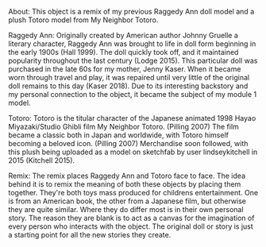About:
This object is a remix of my previous Raggedy Ann doll model and a plush Totoro model from My Neighbor Totoro.

Raggedy Ann:
Originally created by American author Johnny Gruelle a literary character, Raggedy Ann was brought to life in doll form beginning in the early 1900s (Hall 1999). The doll quickly took off, and it maintained popularity throughout the last century (Lodge 2015). This particular doll was purchased in the late 60s for my mother, Jenny Kaser.  When it became worn through travel and play, it was repaired until very little of the original doll remains to this day  (Kaser 2018). Due to its interesting backstory and my personal connection to the object, it became the subject of my module 1 model.

Totoro:
Totoro is the titular character of the Japanese animated 1998 Hayao Miyazaki/Studio Ghibli film My Neighbor Totoro. (Pilling 2007) The film became a classic both in Japan and worldwide, with Totoro himself becoming a beloved icon. (Pilling 2007) Merchandise soon followed, with this plush being uploaded as a model on sketchfab by user lindseykitchell in 2015 (Kitchell 2015).

Remix:
The remix places Raggedy Ann and Totoro face to face. The idea behind it is to remix the meaning of both these objects by placing them together. They're both toys mass produced for childrens entertainment. One is from an American book, the other from a Japanese film, but otherwise they are quite similar. Where they do differ most is in their own personal story. The reason they are blank is to act as a canvas for the imagination of every person who interacts with the object. The original doll or story is just a starting point for all the new stories they create.
